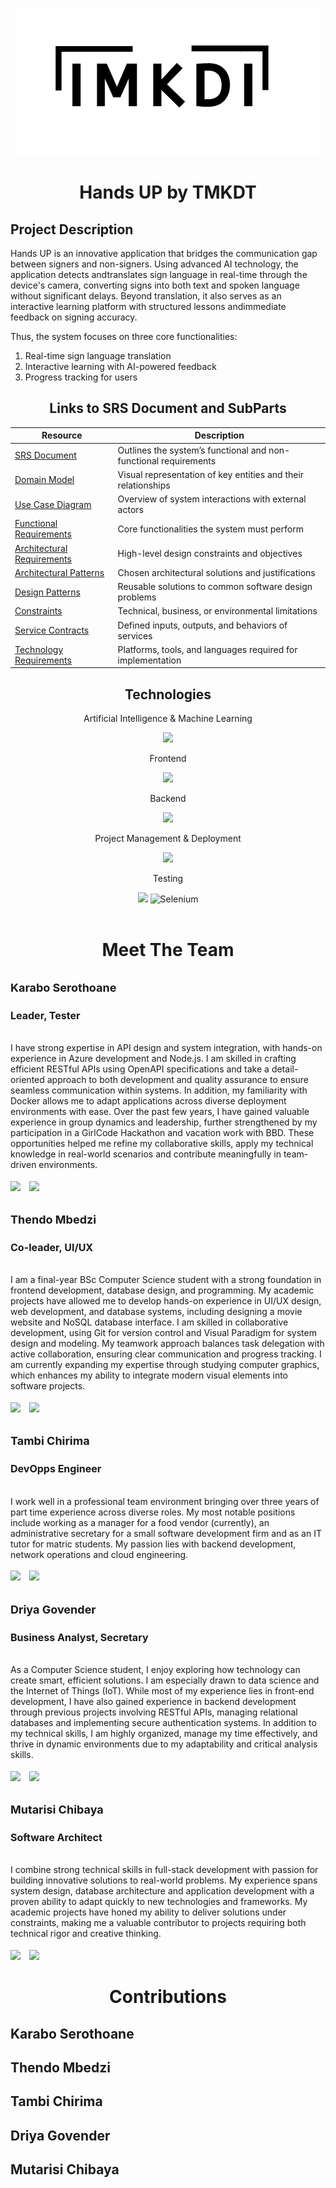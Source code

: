 <p align="center">
  <img src="diagrams/Screenshot_2025-04-23_212401.png" width="auto" height="auto">
</p>
  
<h1 align="center">Hands UP by TMKDT</h1>

## Project Description 

Hands UP is an innovative application that bridges the communication gap between signers and non-signers. Using advanced AI technology, the application detects andtranslates sign language in real-time through the device's camera, converting signs into both text and spoken language without significant delays. Beyond translation, it also serves as an interactive learning platform with structured lessons andimmediate feedback on signing accuracy.

Thus, the system focuses on three core functionalities: 
1. Real-time sign language translation
2. Interactive learning with AI-powered feedback 
3. Progress tracking for users

 <div align="Center">
<h2 >Links to SRS Document and SubParts</h2>

| Resource                          | Description                             |
|-----------------------------------|-----------------------------------------|
| [SRS Document](https://docs.google.com/document/d/14V-21fzAjwRsA2nPEop3hE1Vkl4h4Zx2k93k3Eh4bT0/edit?tab=t.0)                | Outlines the system’s functional and non-functional requirements |
| [Domain Model](https://docs.google.com/document/d/14V-21fzAjwRsA2nPEop3hE1Vkl4h4Zx2k93k3Eh4bT0/edit?tab=t.0#bookmark=id.518at3c9mm7y)                | Visual representation of key entities and their relationships |
| [Use Case Diagram](https://docs.google.com/document/d/14V-21fzAjwRsA2nPEop3hE1Vkl4h4Zx2k93k3Eh4bT0/edit?tab=t.0#bookmark=id.5cabesjv16zi)           | Overview of system interactions with external actors          |
| [Functional Requirements](https://docs.google.com/document/d/14V-21fzAjwRsA2nPEop3hE1Vkl4h4Zx2k93k3Eh4bT0/edit?tab=t.0#bookmark=id.hwo44x2lm09l)    | Core functionalities the system must perform                  |
| [Architectural Requirements](https://docs.google.com/document/d/14V-21fzAjwRsA2nPEop3hE1Vkl4h4Zx2k93k3Eh4bT0/edit?tab=t.0#bookmark=id.n0eh3nlqitl) | High-level design constraints and objectives                  |
| [Architectural Patterns](https://docs.google.com/document/d/14V-21fzAjwRsA2nPEop3hE1Vkl4h4Zx2k93k3Eh4bT0/edit?tab=t.0#bookmark=id.4kjdgs4gew2)      | Chosen architectural solutions and justifications             |
| [Design Patterns](https://docs.google.com/document/d/14V-21fzAjwRsA2nPEop3hE1Vkl4h4Zx2k93k3Eh4bT0/edit?tab=t.0#bookmark=id.mym9ghorgns)            | Reusable solutions to common software design problems         |
| [Constraints](https://docs.google.com/document/d/14V-21fzAjwRsA2nPEop3hE1Vkl4h4Zx2k93k3Eh4bT0/edit?tab=t.0#bookmark=id.spm5feu9n7zs)                | Technical, business, or environmental limitations             |
| [Service Contracts](https://docs.google.com/document/d/14V-21fzAjwRsA2nPEop3hE1Vkl4h4Zx2k93k3Eh4bT0/edit?tab=t.0#bookmark=id.iixpcq5t2vzu)         | Defined inputs, outputs, and behaviors of services            |
| [Technology Requirements](https://docs.google.com/document/d/14V-21fzAjwRsA2nPEop3hE1Vkl4h4Zx2k93k3Eh4bT0/edit?tab=t.0#bookmark=id.iixpcq5t2vzu)   | Platforms, tools, and languages required for implementation   |
</div>
 <h2 align="center">Technologies </h2>
 <div align="Center">


<p>Artificial Intelligence & Machine Learning</p>
<img src="https://skillicons.dev/icons?i=python,opencv"/>

 <p>Frontend</p>
  <img src="https://skillicons.dev/icons?i=react,html,css,js,vue,flutter"/>
  <p>Backend</p>
    <img src="https://skillicons.dev/icons?i=nodejs,azure,aws,firebase,gcp"/>
<p>Project Management & Deployment</p>
   <img src="https://skillicons.dev/icons?i=git,githubactions,npm,docker"/>
<p>Testing</p>
    <img src="https://skillicons.dev/icons?i=cypress,jest"/>
    <img src="https://upload.wikimedia.org/wikipedia/commons/d/d5/Selenium_Logo.png" alt="Selenium" width="40"/>

  </div>
  <br>
<h1 align="center">Meet The Team</h1>
<p align="center">


 <tr>
    <td style="vertical-align: top; width:auto; border: 0; padding: 10px;">
    </td>
    <td style="vertical-align: top; width: auto; border: 0; padding: 10px;">
      <h2><b style="font-size: 18px;"> Karabo Serothoane
</b></h2>
      <h3><b style="font-size: 16px;">Leader, Tester </b></h3><br>
      I have strong expertise in API design and system integration, with hands-on
 experience in Azure development and Node.js. I am skilled in crafting efficient
 RESTful APIs using OpenAPI specifications and take a detail-oriented approach to
 both development and quality assurance to ensure seamless communication within
 systems. 
In addition, my familiarity with Docker allows me to adapt applications across
 diverse deployment environments with ease.
 Over the past few years, I have gained valuable experience in group dynamics and
 leadership, further strengthened by my participation in a GirlCode Hackathon and
 vacation work with BBD. These opportunities helped me refine my collaborative
 skills, apply my technical knowledge in real-world scenarios and contribute
 meaningfully in team-driven environments.
      <br><br>
      <a href="https://github.com/k-aff" style="text-decoration: none; margin-right: 10px; display: inline-block; vertical-align: middle;">
        <img src="https://skillicons.dev/icons?i=github"/>
      </a>
      <a href="http://www.linkedin.com/in/karabo-serothoane-866a72311" style="text-decoration: none; margin-right: 10px; display: inline-block; vertical-align: middle;">
        <img src="https://skillicons.dev/icons?i=linkedin">
      </a>
    </td>
  </tr>


 
  <tr>
    <td style="vertical-align: top; width:auto; border: 0; padding: 10px;">
    </td>
    <td style="vertical-align: top; width: auto; border: 0; padding: 10px;">
      <h2><b style="font-size: 18px;">Thendo Mbedzi</b></h2>
      <h3><b style="font-size: 16px;">Co-leader, UI/UX </b></h3><br>
I am a final-year BSc Computer Science student with a strong foundation in frontend development, database design, and programming. My academic projects have allowed me to develop hands-on experience in UI/UX design, web development, and database systems, including designing a movie website and NoSQL database interface. I am skilled in collaborative development, using Git for version control and Visual Paradigm for system design and modeling. My teamwork approach balances task delegation with active collaboration, ensuring clear communication and progress tracking. I am currently expanding my expertise through studying computer graphics, which enhances my ability to integrate modern visual elements into software projects.
      <br><br>
      <a href="https://github.com/thendombedzi" style="text-decoration: none; margin-right: 10px; display: inline-block; vertical-align: middle;">
        <img src="https://skillicons.dev/icons?i=github"/>
      </a>
      <a href="https://www.linkedin.com/in/thendo-mbedzi-a4101222b/" style="text-decoration: none; margin-right: 10px; display: inline-block; vertical-align: middle;">
        <img src="https://skillicons.dev/icons?i=linkedin">
      </a>
    </td>
  </tr>




 <tr>
    <td style="vertical-align: top; width:auto; border: 0; padding: 10px;">
    </td>
    <td style="vertical-align: top; width: auto; border: 0; padding: 10px;">
      <h2><b style="font-size: 18px;">Tambi Chirima
</b></h2>
      <h3><b style="font-size: 16px;">DevOpps Engineer</b></h3><br>
      I work well in a professional team environment bringing over three years of part
 time experience across diverse roles. My most notable positions include working as a
 manager for a food vendor (currently), an administrative secretary for a small
 software development firm and as an IT tutor for matric students. My passion lies
 with backend development, network operations and cloud engineering.
      <br><br>
      <a href="https://github.com/tnjanji" style="text-decoration: none; margin-right: 10px; display: inline-block; vertical-align: middle;">
        <img src="https://skillicons.dev/icons?i=github"/>
      </a>
      <a href="https://www.linkedin.com/in/tambirai-chirima-79b882232" style="text-decoration: none; margin-right: 10px; display: inline-block; vertical-align: middle;">
        <img src="https://skillicons.dev/icons?i=linkedin">
      </a>
    </td>
  </tr>




 <tr>
    <td style="vertical-align: top; width:auto; border: 0; padding: 10px;">
    </td>
    <td style="vertical-align: top; width: auto; border: 0; padding: 10px;">
      <h2><b style="font-size: 18px;">Driya Govender
</b></h2>
      <h3><b style="font-size: 16px;">Business Analyst, Secretary
</b></h3><br>
As a Computer Science student, I enjoy exploring how technology can create smart,
 efficient solutions. I am especially drawn to data science and the Internet of Things
 (IoT). 
While most of my experience lies in front-end development, I have also gained
 experience in backend development through previous projects involving RESTful
 APIs, managing relational databases and implementing secure authentication
 systems.
 In addition to my technical skills, I am highly organized, manage my time
 effectively, and thrive in dynamic environments due to my adaptability and critical
 analysis skills.
      <br><br>
      <a href="https://github.com/u23535793" style="text-decoration: none; margin-right: 10px; display: inline-block; vertical-align: middle;">
        <img src="https://skillicons.dev/icons?i=github"/>
      </a>
      <a href="http://www.linkedin.com/in/driya-govender" style="text-decoration: none; margin-right: 10px; display: inline-block; vertical-align: middle;">
        <img src="https://skillicons.dev/icons?i=linkedin">
      </a>
    </td>
  </tr>

 <tr>
    <td style="vertical-align: top; width:auto; border: 0; padding: 10px;">
    </td>
    <td style="vertical-align: top; width: auto; border: 0; padding: 10px;">
      <h2><b style="font-size: 18px;">Mutarisi Chibaya
</b></h2>
      <h3><b style="font-size: 16px;">Software Architect
</b></h3><br>
I combine strong technical skills in full-stack development with passion for building innovative solutions to real-world problems. My experience spans system design, database architecture and application development with a proven ability to adapt quickly to new technologies and frameworks. My academic projects have honed my ability to deliver solutions under constraints, making me a valuable contributor to projects requiring both technical rigor and creative thinking.
      <br><br>
      <a href="https://github.com/mutarisi" style="text-decoration: none; margin-right: 10px; display: inline-block; vertical-align: middle;">
        <img src="https://skillicons.dev/icons?i=github"/>
      </a>
      <a href="http://www.linkedin.com/in/mutarisi-chibaya-b83045275" style="text-decoration: none; margin-right: 10px; display: inline-block; vertical-align: middle;">
        <img src="https://skillicons.dev/icons?i=linkedin">
      </a>
    </td>
  </tr>



<h1 align="center">Contributions</h1>

<h2>Karabo Serothoane</h2>
<p> </p>

<h2>Thendo Mbedzi</h2>
<p>
</p>

<h2>Tambi Chirima</h2>
<p></p>

<h2>Driya Govender</h2>
<p></p>

<h2>Mutarisi Chibaya</h2>
<p></p>

